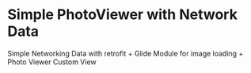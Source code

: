 # Simple PhotoViewer with Network Data
Simple Networking Data with retrofit + Glide Module for image loading + Photo Viewer Custom View
